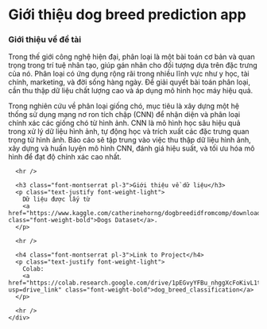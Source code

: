 <div class="container-md mb-3">
  <div class="text-center mt-1">
    <h1 class="font-montserrat mb-0">Giới thiệu dog breed prediction app</h1>
  </div>
  
  <div class="row mt-3 justify-content-center">
    <div class="col-md-10">
      <h3 class="font-montserrat pl-3">Giới thiệu về đề tài</h3>
      <p class="text-justify font-weight-light">
        Trong thế giới công nghệ hiện đại, phân loại là một bài toán cơ bản và quan trọng trong trí tuệ nhân tạo, 
        giúp gán nhãn cho đối tượng dựa trên đặc trưng của nó. Phân loại có ứng dụng rộng rãi trong nhiều lĩnh vực 
        như y học, tài chính, marketing, và đời sống hàng ngày. Để giải quyết bài toán phân loại, cần thu thập 
        dữ liệu chất lượng cao và áp dụng mô hình học máy hiệu quả.
      </p>
      <p class="text-justify font-weight-light">
        Trong nghiên cứu về phân loại giống chó, mục tiêu là xây dựng một hệ thống sử dụng mạng nơ ron tích chập (CNN) 
        để nhận diện và phân loại chính xác các giống chó từ hình ảnh. CNN là mô hình học sâu hiệu quả trong xử lý 
        dữ liệu hình ảnh, tự động học và trích xuất các đặc trưng quan trọng từ hình ảnh. Báo cáo sẽ tập trung vào 
        việc thu thập dữ liệu hình ảnh, xây dựng và huấn luyện mô hình CNN, đánh giá hiệu suất, và tối ưu hóa mô hình 
        để đạt độ chính xác cao nhất.
      </p>

      <hr />

      <h3 class="font-montserrat pl-3">Giới thiệu về dữ liệu</h3>
      <p class="text-justify font-weight-light">
        Dữ liệu được lấy từ 
        <a href="https://www.kaggle.com/catherinehorng/dogbreedidfromcomp/download" class="font-weight-bold">Dogs Dataset</a>.
      </p>

      <hr />

      <h4 class="font-montserrat pl-3">Link to Project</h4>
      <p class="text-justify font-weight-light">
        Colab: 
        <a href="https://colab.research.google.com/drive/1pEGvyYFBu_nhggXcFoKivL1tKSW5ssOz?usp=drive_link" class="font-weight-bold">dog_breed_classification</a>
      </p>

      <hr />
    </div>
  </div>
</div>
